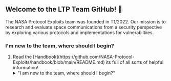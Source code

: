 ## Welcome to the LTP Team GitHub! 👋

The NASA Protocol Exploits team was founded in T1/2022. Our mission is to research and evaluate space communications from a security perspective by exploring various protocols and implementations for vulnerabiltiies. 


### I'm new to the team, where should I begin?
<ol>
  <li>Read the [Handbook](https://github.com/NASA-Protocol-Exploits/handbook/blob/main/README.md) its full of all sorts of helpful information!</li>
 
<details>

<summary>"I am new to the team, where should I begin?"</summary>
  <br>
<ul>
<li>Read the [Handbook](https://github.com/NASA-Protocol-Exploits/handbook/blob/main/README.md) its full of all sorts of helpful information!</li>
<li>Take a look at the avaiable learning resources.</li>
<li>Learn how to setup and use the virtual enviorment.</li>
<li>Familiarizing yourself with the contribution guide.</li>
</details>
